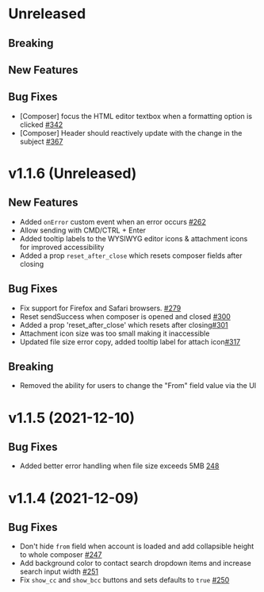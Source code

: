 # Unreleased

## Breaking

## New Features

## Bug Fixes

- [Composer] focus the HTML editor textbox when a formatting option is clicked [#342](https://github.com/nylas/components/pull/342)
- [Composer] Header should reactively update with the change in the subject [#367](https://github.com/nylas/components/pull/367)

# v1.1.6 (Unreleased)

## New Features

- Added `onError` custom event when an error occurs [#262](https://github.com/nylas/components/pull/262)
- Allow sending with CMD/CTRL + Enter
- Added tooltip labels to the WYSIWYG editor icons & attachment icons for improved accessibility
- Added a prop `reset_after_close` which resets composer fields after closing

## Bug Fixes

- Fix support for Firefox and Safari browsers. [#279](https://github.com/nylas/components/pull/279)
- Reset sendSuccess when composer is opened and closed [#300](https://github.com/nylas/components/pull/300)
- Added a prop 'reset_after_close' which resets after closing[#301](https://github.com/nylas/components/pull/301)
- Attachment icon size was too small making it inaccessible
- Updated file size error copy, added tooltip label for attach icon[#317](https://github.com/nylas/components/pull/317)

## Breaking

- Removed the ability for users to change the "From" field value via the UI

# v1.1.5 (2021-12-10)

## Bug Fixes

- Added better error handling when file size exceeds 5MB [248](https://github.com/nylas/components/pull/248)

# v1.1.4 (2021-12-09)

## Bug Fixes

- Don't hide `from` field when account is loaded and add collapsible height to whole composer [#247](https://github.com/nylas/components/pull/247)
- Add background color to contact search dropdown items and increase search input width [#251](https://github.com/nylas/components/pull/251)
- Fix `show_cc` and `show_bcc` buttons and sets defaults to `true` [#250](https://github.com/nylas/components/pull/250)
